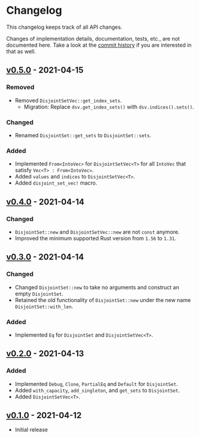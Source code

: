 # Changelog

This changelog keeps track of all API changes.

Changes of implementation details, documentation, tests, etc., are not documented here. Take a look at the [commit history] if you are interested in that as well.

## [v0.5.0] - 2021-04-15

### Removed
- Removed `DisjointSetVec::get_index_sets`.
    - Migration: Replace `dsv.get_index_sets()` with `dsv.indices().sets()`.

### Changed
- Renamed `DisjointSet::get_sets` to `DisjointSet::sets`.

### Added
- Implemented `From<IntoVec>` for `DisjointSetVec<T>` for all `IntoVec` that satisfy `Vec<T> : From<IntoVec>`.
- Added `values` and `indices` to `DisjointSetVec<T>`.
- Added `disjoint_set_vec!` macro.

## [v0.4.0] - 2021-04-14

### Changed
- `DisjointSet::new` and `DisjointSetVec::new` are not `const` anymore. 
- Improved the minimum supported Rust version from `1.56` to `1.31`.


## [v0.3.0] - 2021-04-14

### Changed
- Changed `DisjointSet::new` to take no arguments and construct an empty `DisjointSet`. 
- Retained the old functionality of `DisjointSet::new` under the new name `DisjointSet::with_len`.

### Added
- Implemented `Eq` for `DisjointSet` and `DisjointSetVec<T>`.

## [v0.2.0] - 2021-04-13

### Added
- Implemented `Debug`, `Clone`, `PartialEq` and `Default` for `DisjointSet`.
- Added `with_capacity`, `add_singleton`, and `get_sets` to `DisjointSet`.  
- Added `DisjointSetVec<T>`.

## [v0.1.0] - 2021-04-12

- Initial release

[v0.1.0]: https://github.com/jogru0/disjoint/commit/15bb8dce2a5f33812fe237d19354a792612fd92c
[v0.2.0]: https://github.com/jogru0/disjoint/compare/v0.1.0...v0.2.0
[v0.3.0]: https://github.com/jogru0/disjoint/compare/v0.2.0...v0.3.0
[v0.4.0]: https://github.com/jogru0/disjoint/compare/v0.3.0...v0.4.0
[v0.5.0]: https://github.com/jogru0/disjoint/compare/v0.4.0...v0.5.0
[commit history]: https://github.com/jogru0/disjoint/commits/master
